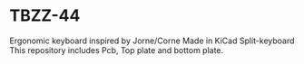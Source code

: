 # TBZZ-44
Ergonomic keyboard inspired by Jorne/Corne
Made in KiCad
Split-keyboard
This repository includes Pcb, Top plate and bottom plate.
